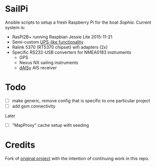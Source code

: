 SailPi
======

Ansible scripts to setup a fresh Raspberry Pi for the boat _Sophia_.
Current system is:
- RasPi2B+ running Raspbian Jessie Lite 2015-11-21 
- Semi-custom [UPS-like functionality](http://lowpowerlab.com/mightyboost/)
- Ralink 5370 (RT5370 chipset) wifi adapters (2x)
- Specific RS232-USB converters for NMEA0183 instruments 
	- GPS
	- Nexus NX sailing instruments
	- [dAISy](https://github.com/astuder/dAISy) AIS receiver

Todo
====
- [ ] make generic, remove config that is specific to one particular project
- [ ] add gsm connectivity

 Later
- [ ] "MapProxy" cache setup with seeding

Credits
=======

Fork of [original project](https://github.com/hkapanen/sailpi) with the intention of continuing work in this repo.
